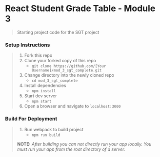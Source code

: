 # React Student Grade Table - Module 3

> Starting project code for the SGT project

### Setup Instructions

> 1. Fork this repo
> 1. Clone your forked copy of this repo
>    - `git clone https://github.com/[Your Username]/mod_3_sgt_complete.git`
> 1. Change directory into the newly cloned repo
>    - `cd mod_3_sgt_complete`
> 1. Install dependencies 
>    - `npm install`
> 1. Start dev server
>    - `npm start`
> 1. Open a browser and navigate to `localhost:3000`

### Build For Deployment

> 1. Run webpack to build project
>    - `npm run build`
> 
> **NOTE:** *After building you can not directly run your app locally. You must run your app from the root directory of a server.*
